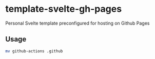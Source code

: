# template-svelte-gh-pages

Personal Svelte template preconfigured for hosting on Github Pages

## Usage

```bash
mv github-actions .github
```
